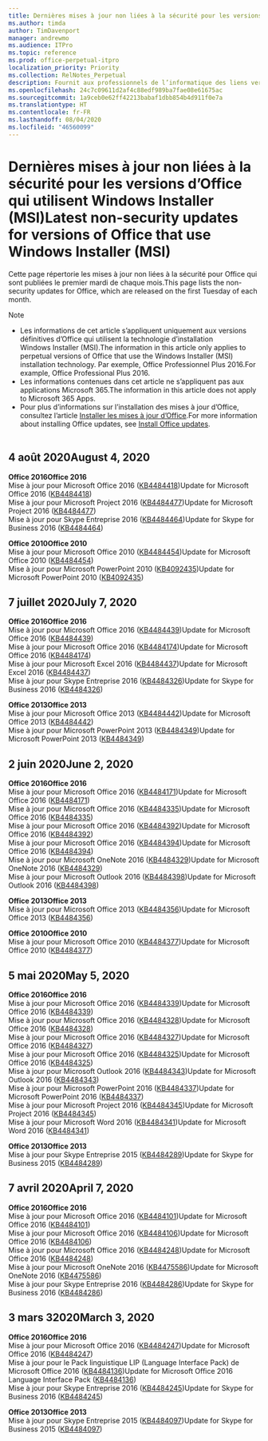```yaml
---
title: Dernières mises à jour non liées à la sécurité pour les versions d’Office qui utilisent Windows Installer (MSI)
ms.author: timda
author: TimDavenport
manager: andrewmo
ms.audience: ITPro
ms.topic: reference
ms.prod: office-perpetual-itpro
localization_priority: Priority
ms.collection: RelNotes_Perpetual
description: Fournit aux professionnels de l’informatique des liens vers les dernières informations sur les mises à jour non liées à la sécurité pour les versions définitives d’Office 2016, Office 2013 et Office 2010
ms.openlocfilehash: 24c7c09611d2af4c88edf989ba7fae08e61675ac
ms.sourcegitcommit: 1a9ceb0e62ff42213babaf1dbb854b4d911f0e7a
ms.translationtype: HT
ms.contentlocale: fr-FR
ms.lasthandoff: 08/04/2020
ms.locfileid: "46560099"
---
```

# <a name="latest-non-security-updates-for-versions-of-office-that-use-windows-installer-msi"></a><span data-ttu-id="85ab5-103">Dernières mises à jour non liées à la sécurité pour les versions d’Office qui utilisent Windows Installer (MSI)</span><span class="sxs-lookup"><span data-stu-id="85ab5-103">Latest non-security updates for versions of Office that use Windows Installer (MSI)</span></span>

<span data-ttu-id="85ab5-104">Cette page répertorie les mises à jour non liées à la sécurité pour Office qui sont publiées le premier mardi de chaque mois.</span><span class="sxs-lookup"><span data-stu-id="85ab5-104">This page lists the non-security updates for Office, which are released on the first Tuesday of each month.</span></span>

> [!NOTE]
> - <span data-ttu-id="85ab5-105">Les informations de cet article s’appliquent uniquement aux versions définitives d’Office qui utilisent la technologie d’installation Windows Installer (MSI).</span><span class="sxs-lookup"><span data-stu-id="85ab5-105">The information in this article only applies to perpetual versions of Office that use the Windows Installer (MSI) installation technology.</span></span> <span data-ttu-id="85ab5-106">Par exemple, Office Professionnel Plus 2016.</span><span class="sxs-lookup"><span data-stu-id="85ab5-106">For example, Office Professional Plus 2016.</span></span>
> - <span data-ttu-id="85ab5-107">Les informations contenues dans cet article ne s’appliquent pas aux applications Microsoft 365.</span><span class="sxs-lookup"><span data-stu-id="85ab5-107">The information in this article does not apply to Microsoft 365 Apps.</span></span>
> - <span data-ttu-id="85ab5-108">Pour plus d’informations sur l’installation des mises à jour d’Office, consultez l’article [Installer les mises à jour d’Office](https://support.office.com/article/2ab296f3-7f03-43a2-8e50-46de917611c5).</span><span class="sxs-lookup"><span data-stu-id="85ab5-108">For more information about installing Office updates, see [Install Office updates](https://support.office.com/article/2ab296f3-7f03-43a2-8e50-46de917611c5).</span></span>
<br/><br/>
## <a name="august-4-2020"></a><span data-ttu-id="85ab5-109">4 août 2020</span><span class="sxs-lookup"><span data-stu-id="85ab5-109">August 4, 2020</span></span>

<span data-ttu-id="85ab5-110">**Office 2016**</span><span class="sxs-lookup"><span data-stu-id="85ab5-110">**Office 2016**</span></span><br/>
<span data-ttu-id="85ab5-111">Mise à jour pour Microsoft Office 2016 ([KB4484418](https://support.microsoft.com/help/4484418))</span><span class="sxs-lookup"><span data-stu-id="85ab5-111">Update for Microsoft Office 2016 ([KB4484418](https://support.microsoft.com/help/4484418))</span></span><br/> <span data-ttu-id="85ab5-112">Mise à jour pour Microsoft Project 2016 ([KB4484477](https://support.microsoft.com/help/4484477))</span><span class="sxs-lookup"><span data-stu-id="85ab5-112">Update for Microsoft Project 2016 ([KB4484477](https://support.microsoft.com/help/4484477))</span></span><br/>
<span data-ttu-id="85ab5-113">Mise à jour pour Skype Entreprise 2016 ([KB4484464](https://support.microsoft.com/help/4484464))</span><span class="sxs-lookup"><span data-stu-id="85ab5-113">Update for Skype for Business 2016 ([KB4484464](https://support.microsoft.com/help/4484464))</span></span><br/> 

<span data-ttu-id="85ab5-114">**Office 2010**</span><span class="sxs-lookup"><span data-stu-id="85ab5-114">**Office 2010**</span></span><br/>
<span data-ttu-id="85ab5-115">Mise à jour pour Microsoft Office 2010 ([KB4484454](https://support.microsoft.com/help/4484454))</span><span class="sxs-lookup"><span data-stu-id="85ab5-115">Update for Microsoft Office 2010 ([KB4484454](https://support.microsoft.com/help/4484454))</span></span><br/> <span data-ttu-id="85ab5-116">Mise à jour pour Microsoft PowerPoint 2010 ([KB4092435](https://support.microsoft.com/help/4092435))</span><span class="sxs-lookup"><span data-stu-id="85ab5-116">Update for Microsoft PowerPoint 2010 ([KB4092435](https://support.microsoft.com/help/4092435))</span></span><br/> 

## <a name="july-7-2020"></a><span data-ttu-id="85ab5-117">7 juillet 2020</span><span class="sxs-lookup"><span data-stu-id="85ab5-117">July 7, 2020</span></span>

<span data-ttu-id="85ab5-118">**Office 2016**</span><span class="sxs-lookup"><span data-stu-id="85ab5-118">**Office 2016**</span></span><br/>
<span data-ttu-id="85ab5-119">Mise à jour pour Microsoft Office 2016 ([KB4484439](https://support.microsoft.com/help/4484439))</span><span class="sxs-lookup"><span data-stu-id="85ab5-119">Update for Microsoft Office 2016 ([KB4484439](https://support.microsoft.com/help/4484439))</span></span><br/> <span data-ttu-id="85ab5-120">Mise à jour pour Microsoft Office 2016 ([KB4484174](https://support.microsoft.com/help/4484174))</span><span class="sxs-lookup"><span data-stu-id="85ab5-120">Update for Microsoft Office 2016 ([KB4484174](https://support.microsoft.com/help/4484174))</span></span><br/> <span data-ttu-id="85ab5-121">Mise à jour pour Microsoft Excel 2016 ([KB4484437](https://support.microsoft.com/help/4484437))</span><span class="sxs-lookup"><span data-stu-id="85ab5-121">Update for Microsoft Excel 2016 ([KB4484437](https://support.microsoft.com/help/4484437))</span></span><br/>
<span data-ttu-id="85ab5-122">Mise à jour pour Skype Entreprise 2016 ([KB4484326](https://support.microsoft.com/help/4484326))</span><span class="sxs-lookup"><span data-stu-id="85ab5-122">Update for Skype for Business 2016 ([KB4484326](https://support.microsoft.com/help/4484326))</span></span><br/> 

<span data-ttu-id="85ab5-123">**Office 2013**</span><span class="sxs-lookup"><span data-stu-id="85ab5-123">**Office 2013**</span></span><br/>
<span data-ttu-id="85ab5-124">Mise à jour pour Microsoft Office 2013 ([KB4484442](https://support.microsoft.com/help/4484442))</span><span class="sxs-lookup"><span data-stu-id="85ab5-124">Update for Microsoft Office 2013 ([KB4484442](https://support.microsoft.com/help/4484442))</span></span><br/> <span data-ttu-id="85ab5-125">Mise à jour pour Microsoft PowerPoint 2013 ([KB4484349](https://support.microsoft.com/help/4484349))</span><span class="sxs-lookup"><span data-stu-id="85ab5-125">Update for Microsoft PowerPoint 2013 ([KB4484349](https://support.microsoft.com/help/4484349))</span></span><br/> 


## <a name="june-2-2020"></a><span data-ttu-id="85ab5-126">2 juin 2020</span><span class="sxs-lookup"><span data-stu-id="85ab5-126">June 2, 2020</span></span>

<span data-ttu-id="85ab5-127">**Office 2016**</span><span class="sxs-lookup"><span data-stu-id="85ab5-127">**Office 2016**</span></span><br/>
<span data-ttu-id="85ab5-128">Mise à jour pour Microsoft Office 2016 ([KB4484171](https://support.microsoft.com/help/4484171))</span><span class="sxs-lookup"><span data-stu-id="85ab5-128">Update for Microsoft Office 2016 ([KB4484171](https://support.microsoft.com/help/4484171))</span></span><br/> <span data-ttu-id="85ab5-129">Mise à jour pour Microsoft Office 2016 ([KB4484335](https://support.microsoft.com/help/4484335))</span><span class="sxs-lookup"><span data-stu-id="85ab5-129">Update for Microsoft Office 2016 ([KB4484335](https://support.microsoft.com/help/4484335))</span></span><br/> <span data-ttu-id="85ab5-130">Mise à jour pour Microsoft Office 2016 ([KB4484392](https://support.microsoft.com/help/4484392))</span><span class="sxs-lookup"><span data-stu-id="85ab5-130">Update for Microsoft Office 2016 ([KB4484392](https://support.microsoft.com/help/4484392))</span></span><br/> <span data-ttu-id="85ab5-131">Mise à jour pour Microsoft Office 2016 ([KB4484394](https://support.microsoft.com/help/4484394))</span><span class="sxs-lookup"><span data-stu-id="85ab5-131">Update for Microsoft Office 2016 ([KB4484394](https://support.microsoft.com/help/4484394))</span></span><br/> <span data-ttu-id="85ab5-132">Mise à jour pour Microsoft OneNote 2016 ([KB4484329](https://support.microsoft.com/help/4484329))</span><span class="sxs-lookup"><span data-stu-id="85ab5-132">Update for Microsoft OneNote 2016 ([KB4484329](https://support.microsoft.com/help/4484329))</span></span><br/>
<span data-ttu-id="85ab5-133">Mise à jour pour Microsoft Outlook 2016 ([KB4484398](https://support.microsoft.com/help/4484398))</span><span class="sxs-lookup"><span data-stu-id="85ab5-133">Update for Microsoft Outlook 2016 ([KB4484398](https://support.microsoft.com/help/4484398))</span></span><br/> 

<span data-ttu-id="85ab5-134">**Office 2013**</span><span class="sxs-lookup"><span data-stu-id="85ab5-134">**Office 2013**</span></span><br/>
<span data-ttu-id="85ab5-135">Mise à jour pour Microsoft Office 2013 ([KB4484356](https://support.microsoft.com/help/4484356))</span><span class="sxs-lookup"><span data-stu-id="85ab5-135">Update for Microsoft Office 2013 ([KB4484356](https://support.microsoft.com/help/4484356))</span></span><br/> 

<span data-ttu-id="85ab5-136">**Office 2010**</span><span class="sxs-lookup"><span data-stu-id="85ab5-136">**Office 2010**</span></span><br/>
<span data-ttu-id="85ab5-137">Mise à jour pour Microsoft Office 2010 ([KB4484377](https://support.microsoft.com/help/4484377))</span><span class="sxs-lookup"><span data-stu-id="85ab5-137">Update for Microsoft Office 2010 ([KB4484377](https://support.microsoft.com/help/4484377))</span></span><br/> 


## <a name="may-5-2020"></a><span data-ttu-id="85ab5-138">5 mai 2020</span><span class="sxs-lookup"><span data-stu-id="85ab5-138">May 5, 2020</span></span>

<span data-ttu-id="85ab5-139">**Office 2016**</span><span class="sxs-lookup"><span data-stu-id="85ab5-139">**Office 2016**</span></span><br/>
<span data-ttu-id="85ab5-140">Mise à jour pour Microsoft Office 2016 ([KB4484339](https://support.microsoft.com/help/4484339))</span><span class="sxs-lookup"><span data-stu-id="85ab5-140">Update for Microsoft Office 2016 ([KB4484339](https://support.microsoft.com/help/4484339))</span></span><br/> <span data-ttu-id="85ab5-141">Mise à jour pour Microsoft Office 2016 ([KB4484328](https://support.microsoft.com/help/4484328))</span><span class="sxs-lookup"><span data-stu-id="85ab5-141">Update for Microsoft Office 2016 ([KB4484328](https://support.microsoft.com/help/4484328))</span></span><br/> <span data-ttu-id="85ab5-142">Mise à jour pour Microsoft Office 2016 ([KB4484327](https://support.microsoft.com/help/4484327))</span><span class="sxs-lookup"><span data-stu-id="85ab5-142">Update for Microsoft Office 2016 ([KB4484327](https://support.microsoft.com/help/4484327))</span></span><br/> <span data-ttu-id="85ab5-143">Mise à jour pour Microsoft Office 2016 ([KB4484325](https://support.microsoft.com/help/4484325))</span><span class="sxs-lookup"><span data-stu-id="85ab5-143">Update for Microsoft Office 2016 ([KB4484325](https://support.microsoft.com/help/4484325))</span></span><br/> <span data-ttu-id="85ab5-144">Mise à jour pour Microsoft Outlook 2016 ([KB4484343](https://support.microsoft.com/help/4484343))</span><span class="sxs-lookup"><span data-stu-id="85ab5-144">Update for Microsoft Outlook 2016 ([KB4484343](https://support.microsoft.com/help/4484343))</span></span><br/> <span data-ttu-id="85ab5-145">Mise à jour pour Microsoft PowerPoint 2016 ([KB4484337](https://support.microsoft.com/help/4484337))</span><span class="sxs-lookup"><span data-stu-id="85ab5-145">Update for Microsoft PowerPoint 2016 ([KB4484337](https://support.microsoft.com/help/4484337))</span></span><br/> <span data-ttu-id="85ab5-146">Mise à jour pour Microsoft Project 2016 ([KB4484345](https://support.microsoft.com/help/4484345))</span><span class="sxs-lookup"><span data-stu-id="85ab5-146">Update for Microsoft Project 2016 ([KB4484345](https://support.microsoft.com/help/4484345))</span></span><br/> <span data-ttu-id="85ab5-147">Mise à jour pour Microsoft Word 2016 ([KB4484341](https://support.microsoft.com/help/4484341))</span><span class="sxs-lookup"><span data-stu-id="85ab5-147">Update for Microsoft Word 2016 ([KB4484341](https://support.microsoft.com/help/4484341))</span></span><br/> 


<span data-ttu-id="85ab5-148">**Office 2013**</span><span class="sxs-lookup"><span data-stu-id="85ab5-148">**Office 2013**</span></span><br/>
<span data-ttu-id="85ab5-149">Mise à jour pour Skype Entreprise 2015 ([KB4484289](https://support.microsoft.com/help/4484289))</span><span class="sxs-lookup"><span data-stu-id="85ab5-149">Update for Skype for Business 2015 ([KB4484289](https://support.microsoft.com/help/4484289))</span></span><br/>

## <a name="april-7-2020"></a><span data-ttu-id="85ab5-150">7 avril 2020</span><span class="sxs-lookup"><span data-stu-id="85ab5-150">April 7, 2020</span></span>

<span data-ttu-id="85ab5-151">**Office 2016**</span><span class="sxs-lookup"><span data-stu-id="85ab5-151">**Office 2016**</span></span><br/>
<span data-ttu-id="85ab5-152">Mise à jour pour Microsoft Office 2016 ([KB4484101](https://support.microsoft.com/help/4484101))</span><span class="sxs-lookup"><span data-stu-id="85ab5-152">Update for Microsoft Office 2016 ([KB4484101](https://support.microsoft.com/help/4484101))</span></span><br/>
<span data-ttu-id="85ab5-153">Mise à jour pour Microsoft Office 2016 ([KB4484106](https://support.microsoft.com/help/4484106))</span><span class="sxs-lookup"><span data-stu-id="85ab5-153">Update for Microsoft Office 2016 ([KB4484106](https://support.microsoft.com/help/4484106))</span></span><br/>
<span data-ttu-id="85ab5-154">Mise à jour pour Microsoft Office 2016 ([KB4484248](https://support.microsoft.com/help/4484248))</span><span class="sxs-lookup"><span data-stu-id="85ab5-154">Update for Microsoft Office 2016 ([KB4484248](https://support.microsoft.com/help/4484248))</span></span><br/>
<span data-ttu-id="85ab5-155">Mise à jour pour Microsoft OneNote 2016 ([KB4475586](https://support.microsoft.com/help/4475586))</span><span class="sxs-lookup"><span data-stu-id="85ab5-155">Update for Microsoft OneNote 2016 ([KB4475586](https://support.microsoft.com/help/4475586))</span></span><br/>
<span data-ttu-id="85ab5-156">Mise à jour pour Skype Entreprise 2016 ([KB4484286](https://support.microsoft.com/help/4484286))</span><span class="sxs-lookup"><span data-stu-id="85ab5-156">Update for Skype for Business 2016 ([KB4484286](https://support.microsoft.com/help/4484286))</span></span> <br/>


## <a name="march-3-2020"></a><span data-ttu-id="85ab5-157">3 mars 32020</span><span class="sxs-lookup"><span data-stu-id="85ab5-157">March 3, 2020</span></span>

<span data-ttu-id="85ab5-158">**Office 2016**</span><span class="sxs-lookup"><span data-stu-id="85ab5-158">**Office 2016**</span></span><br/>
<span data-ttu-id="85ab5-159">Mise à jour pour Microsoft Office 2016 ([KB4484247](https://support.microsoft.com/help/4484247))</span><span class="sxs-lookup"><span data-stu-id="85ab5-159">Update for Microsoft Office 2016 ([KB4484247](https://support.microsoft.com/help/4484247))</span></span><br/> <span data-ttu-id="85ab5-160">Mise à jour pour le Pack linguistique LIP (Language Interface Pack) de Microsoft Office 2016 ([KB4484136](https://support.microsoft.com/help/4484136))</span><span class="sxs-lookup"><span data-stu-id="85ab5-160">Update for Microsoft Office 2016 Language Interface Pack ([KB4484136](https://support.microsoft.com/help/4484136))</span></span><br/>
<span data-ttu-id="85ab5-161">Mise à jour pour Skype Entreprise 2016 ([KB4484245](https://support.microsoft.com/help/4484245))</span><span class="sxs-lookup"><span data-stu-id="85ab5-161">Update for Skype for Business 2016 ([KB4484245](https://support.microsoft.com/help/4484245))</span></span> <br/>

<span data-ttu-id="85ab5-162">**Office 2013**</span><span class="sxs-lookup"><span data-stu-id="85ab5-162">**Office 2013**</span></span><br/>
<span data-ttu-id="85ab5-163">Mise à jour pour Skype Entreprise 2015 ([KB4484097](https://support.microsoft.com/help/4484097))</span><span class="sxs-lookup"><span data-stu-id="85ab5-163">Update for Skype for Business 2015 ([KB4484097](https://support.microsoft.com/help/4484097))</span></span><br/>

